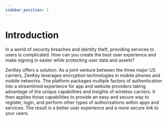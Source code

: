 ```yaml
---
sidebar_position: 1
---
```


# Introduction

In a world of security breaches and identity theft, providing services to users is complicated. How can you create the best user experience and make signing in easier while protecting user data and assets?

ZenKey offers a solution. As a joint venture between the three major US carriers, ZenKey leverages encryption technologies in mobile phones and mobile networks. The platform packages multiple factors of authentication into a streamlined experience for app and website providers taking advantage of the unique capabilities and insights of wireless carriers. It then applies those capabilities to provide an easy and secure way to register, login, and perform other types of authorizations within apps and services. The result is a better user experience and a more secure link to your users.